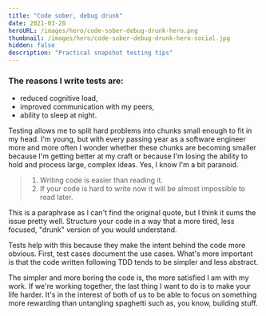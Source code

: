 ```yaml
---
title: "Code sober, debug drunk"
date: 2021-03-28
heroURL: /images/hero/code-sober-debug-drunk-hero.png
thumbnail: /images/hero/code-sober-debug-drunk-hero-social.jpg
hidden: false
description: "Practical snapshot testing tips"
---
```


### The reasons I write tests are:

- reduced cognitive load,
- improved communication with my peers,
- ability to sleep at night.

Testing allows me to split hard problems into chunks small enough to fit in my head. I'm young, but with every passing year as a software engineer more and more often I wonder whether these chunks are becoming smaller because I'm getting better at my craft or because I'm losing the ability to hold and process large, complex ideas. Yes, I know I'm a bit paranoid.

> 1. Writing code is easier than reading it.
> 2. If your code is hard to write now it will be almost impossible to read later.

This is a paraphrase as I can't find the original quote, but I think it sums the issue pretty well. Structure your code in a way that a more tired, less focused, "drunk" version of you would understand.

Tests help with this because they make the intent behind the code more obvious. First, test cases document the use cases. What's more important is that the code written following TDD tends to be simpler and less abstract.

The simpler and more boring the code is, the more satisfied I am with my work. If we're working together, the last thing I want to do is to make your life harder. It's in the interest of both of us to be able to focus on something more rewarding than untangling spaghetti such as, you know, building stuff. 
